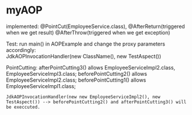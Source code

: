 # myAOP

implemented:
  @PointCut(EmployeeService.class),
  @AfterReturn(triggered when we get result)
  @AfterThrow(triggered when we get exception)

Test:
  run main() in AOPExample and change the proxy parameters accordingly:  
  JdkAOPInvocationHandler(new ClassName(), new TestAspect())

  PointCutting: 
    afterPointCutting3() allows EmployeeServiceImpl2.class, EmployeeServiceImpl3.class;
    beforePointCutting2() allows EmployeeServiceImpl2.class;
    beforePointCutting1() allows EmployeeServiceImpl1.class;
    
    JdkAOPInvocationHandler(new new EmployeeServiceImpl2(), new TestAspect()) --> beforePointCutting2() and afterPointCutting3() will be execcuted.
